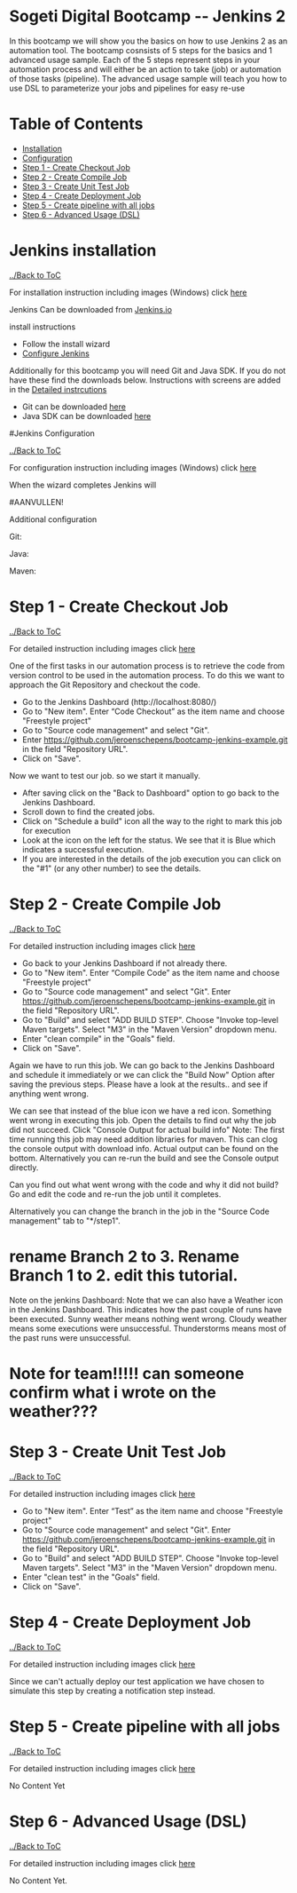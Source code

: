 # Sogeti Digital Bootcamp -- Jenkins 2

In this bootcamp we will show you the basics on how to use Jenkins 2 as an automation tool. 
The bootcamp cosnsists of 5 steps for the basics and 1 advanced usage sample. 
Each of the 5 steps represent steps in your automation process and will either be an action to take (job) or automation of those tasks (pipeline). 
The advanced usage sample will teach you how to use DSL to parameterize your jobs and pipelines for easy re-use 

# Table of Contents
- [Installation](#Jenkins-installation)
- [Configuration](#Jenkins-Configuration)
- [Step 1 - Create Checkout Job](#step-1---create-checkout-job)
- [Step 2 - Create Compile Job](#step-2---create-compile-job)
- [Step 3 - Create Unit Test Job](#step-3---create-unit-test-job)
- [Step 4 - Create Deployment Job](#step-4---create-deployment-job)
- [Step 5 - Create pipeline with all jobs](#step-5---create-pipeline-with-all-jobs)
- [Step 6 - Advanced Usage (DSL)](#step-6---advanced-usage-dsl)

# Jenkins installation

[../Back to ToC](#Table-of-Contents)

For installation instruction including images (Windows) click [here](/docs/Install.md)

Jenkins Can be downloaded from [Jenkins.io](http://www.Jenkins.io)

install instructions

- Follow the install wizard
- [Configure Jenkins](#Jenkins-Configuration)

Additionally for this bootcamp you will need Git and Java SDK. If you do not have these find the downloads below. 
Instructions with screens are added in the [Detailed instrcutions](/docs/Install.md)

- Git can be downloaded [here](https://git-scm.com/download/win)
- Java SDK can be downloaded [here](http://www.oracle.com/technetwork/java/javase/downloads/index.html)

#Jenkins Configuration

[../Back to ToC](#Table-of-Contents)

For configuration instruction including images (Windows) click [here](/docs/Config.md)

When the wizard completes Jenkins will 

#AANVULLEN!

Additional configuration

Git:

Java:

Maven:

# Step 1 - Create Checkout Job

[../Back to ToC](#Table-of-Contents)

For detailed instruction including images click [here](/docs/Step1.md)

One of the first tasks in our automation process is to retrieve the code from version control to be used in the automation process. To do this we want to approach the Git Repository and checkout the code.

- Go to the Jenkins Dashboard (http://localhost:8080/)
- Go to "New item". Enter “Code Checkout” as the item name and choose "Freestyle project"
- Go to "Source code management" and select "Git". 
- Enter https://github.com/jeroenschepens/bootcamp-jenkins-example.git in the field "Repository URL".
- Click on "Save".

Now we want to test our job. so we start it manually.

- After saving click on the "Back to Dashboard" option to go back to the Jenkins Dashboard.
- Scroll down to find the created jobs.
- Click on "Schedule a build" icon all the way to the right to mark this job for execution
- Look at the icon on the left for the status. We see that it is Blue which indicates a successful execution.
- If you are interested in the details of the job execution you can click on the "#1" (or any other number) to see the details.



# Step 2 - Create Compile Job

[../Back to ToC](#Table-of-Contents)

For detailed instruction including images click [here](/docs/Step2.md)

- Go back to your Jenkins Dashboard if not already there.
- Go to "New item". Enter “Compile Code” as the item name and choose "Freestyle project"
- Go to "Source code management" and select "Git". Enter https://github.com/jeroenschepens/bootcamp-jenkins-example.git in the field "Repository URL".
- Go to "Build" and select "ADD BUILD STEP". Choose "Invoke top-level Maven targets". Select "M3" in the "Maven Version" dropdown menu.
- Enter "clean compile" in the "Goals" field.
- Click on "Save".

Again we have to run this job. We can go back to the Jenkins Dashboard and schedule it immediately or we can click the "Build Now" Option after saving the previous steps.
Please have a look at the results.. and see if anything went wrong.


We can see that instead of the blue icon we have a red icon. Something went wrong in executing this job. Open the details to find out why the job did not succeed. Click "Console Output for actual build info"
Note: The first time running this job may need addition libraries for maven. This can clog the console output with download info. 
Actual output can be found on the bottom. Alternatively you can re-run the build and see the Console output directly.

Can you find out what went wrong with the code and why it did not build? Go and edit the code and re-run the job until it completes.

Alternatively you can change the branch in the job in the "Source Code management" tab to "*/step1".
# rename Branch 2 to 3. Rename Branch 1 to 2. edit this tutorial.

Note on the jenkins Dashboard: 
Note that we can also have a Weather icon in the Jenkins Dashboard. This indicates how the past couple of runs have been executed. 
Sunny weather means nothing went wrong. 
Cloudy weather means some executions were unsuccessful. 
Thunderstorms means most of the past runs were unsuccessful.
# Note for team!!!!! can someone confirm what i wrote on the weather???


# Step 3 - Create Unit Test Job

[../Back to ToC](#Table-of-Contents)

For detailed instruction including images click [here](/docs/Step3.md)

- Go to "New item". Enter “Test” as the item name and choose "Freestyle project"
- Go to "Source code management" and select "Git". Enter https://github.com/jeroenschepens/bootcamp-jenkins-example.git in the field "Repository URL".
- Go to "Build" and select "ADD BUILD STEP". Choose "Invoke top-level Maven targets". Select "M3" in the "Maven Version" dropdown menu.
- Enter "clean test" in the "Goals" field.
- Click on "Save".

# Step 4 - Create Deployment Job

[../Back to ToC](#Table-of-Contents)

For detailed instruction including images click [here](/docs/Step4.md)

Since we can't actually deploy our test application we have chosen to simulate this step by creating a notification step instead.

# Step 5 - Create pipeline with all jobs

[../Back to ToC](#Table-of-Contents)

For detailed instruction including images click [here](/docs/Step5.md)

No Content Yet

# Step 6 - Advanced Usage (DSL)

[../Back to ToC](#Table-of-Contents)

For detailed instruction including images click [here](/docs/Step6.md)

No Content Yet.